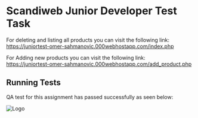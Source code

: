 # Scandiweb Junior Developer Test Task

For deleting and listing all products you can visit the following link: \
https://juniortest-omer-sahmanovic.000webhostapp.com/index.php

For Adding new products you can visit the following link: \
https://juniortest-omer-sahmanovic.000webhostapp.com/add_product.php



## Running Tests

QA test for this assignment has passed successfully as seen below:

![Logo](https://snipboard.io/kK8ljA.jpg)
